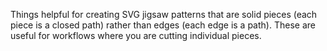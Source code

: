 Things helpful for creating SVG jigsaw patterns that are solid pieces (each piece is a closed path) rather than edges (each edge is a path).  These are useful for workflows where you are cutting individual pieces.

